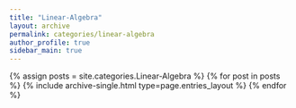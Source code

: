 ```yaml
---
title: "Linear-Algebra"
layout: archive
permalink: categories/linear-algebra
author_profile: true
sidebar_main: true
---
```


{% assign posts = site.categories.Linear-Algebra %}
{% for post in posts %} {% include archive-single.html type=page.entries_layout %} {% endfor %}